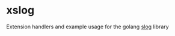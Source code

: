 # xslog
Extension handlers and example usage for the golang [slog](https://pkg.go.dev/golang.org/x/exp/slog) library
